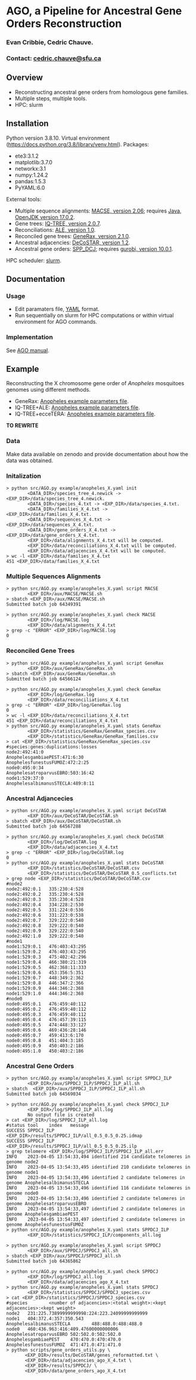 # AGO, a Pipeline for Ancestral Gene Orders Reconstruction

### Evan Cribbie, Cedric Chauve.
### Contact: cedric.chauve@sfu.ca

## Overview

- Reconstructing ancestral gene orders from homologous gene families.
- Multiple steps, multiple tools.
- HPC: slurm

## Installation

Python version 3.8.10. Virtual environment (https://docs.python.org/3.8/library/venv.html).
Packages:
- ete3:3.1.2
- matplotlib:3.7.0
- networkx:3.1
- numpy:1.24.2
- pandas:1.5.3
- PyYAML:6.0


External tools:
- Multiple sequence alignments: <a href="https://bioweb.supagro.inra.fr/macse/">MACSE, version 2.06</a>; requires <a href="https://openjdk.org/">Java, OpenJDK version 17.0.2</a>.
- Gene trees: <a href="http://www.iqtree.org/">IQ-TREE, version 2.0.7</a>.
- Reconciliations: <a href="https://github.com/ssolo/ALE">ALE, version 1.0</a>.
- Reconciled gene trees: <a href="https://github.com/BenoitMorel/GeneRax">GeneRax, version 2.1.0</a>.
- Ancestral adjacencies: <a href="https://github.com/WandrilleD/DeCoSTAR">DeCoSTAR, version 1.2</a>.
- Ancestral gene orders: <a href="https://github.com/danydoerr/spp_dcj">SPP_DCJ</a>; requires <a href="https://www.gurobi.com/">gurobi, version 10.0.1</a>.  


HPC scheduler: <a href="https://slurm.schedmd.com/documentation.html">slurm</a>.

## Documentation

### Usage

- Edit paramaters file, <a href="https://yaml.org/">YAML</a> format.
- Run sequentially on slurm for HPC computations or within virtual environment for AGO commands.

### Implementation

See [AGO manual](doc/manual.md).

## Example

Reconstructing the X chromosome gene order of *Anopheles* mosquitoes genomes using different methods.
- GeneRax: [Anopheles example parameters file](example/anopheles_X_GeneRax.yaml).
- IQ-TREE+ALE: [Anopheles example parameters file](example/anopheles_X_ALE.yaml).
- IQ-TREE+ecceTERA: [Anopheles example parameters file](example/anopheles_X_ecceTERA.yaml).

**TO REWRITE**


### Data

Make data available on zenodo and provide documentation about how the data was obtained.


### Initalization


```
> python src/AGO.py example/anopheles_X.yaml init
        <DATA_DIR>/species_tree_4.newick -> <EXP_DIR>/data/species_tree_4.newick.
        <DATA_DIR>/species_4.txt -> <EXP_DIR>/data/species_4.txt.
        <DATA_DIR>/families_X_4.txt -> <EXP_DIR>/data/families_X_4.txt.
        <DATA_DIR>/sequences_X_4.txt -> <EXP_DIR>/data/sequences_X_4.txt.
        <DATA_DIR>/gene_orders_X_4.txt -> <EXP_DIR>/data/gene_orders_X_4.txt.
        <EXP_DIR>/data/alignments_X_4.txt will be computed.
        <EXP_DIR>/data/reconciliations_X_4.txt will be computed.
        <EXP_DIR>/data/adjacencies_X_4.txt will be computed.
> wc -l <EXP_DIR>/data/families_X_4.txt
451 <EXP_DIR>/data/families_X_4.txt
```

### Multiple Sequences Alignments

```
> python src/AGO.py example/anopheles_X.yaml script MACSE
        <EXP_DIR>/aux/MACSE/MACSE.sh
> sbatch <EXP_DIR>/aux/MACSE/MACSE.sh
Submitted batch job 64349391
```

```
> python src/AGO.py example/anopheles_X.yaml check MACSE
        <EXP_DIR>/log/MACSE.log
        <EXP_DIR>/data/alignments_X_4.txt
> grep -c "ERROR" <EXP_DIR>/log/MACSE.log
0
```

### Reconciled Gene Trees

```
> python src/AGO.py example/anopheles_X.yaml script GeneRax
        <EXP_DIR>/aux/GeneRax/GeneRax.sh
> sbatch <EXP_DIR>/aux/GeneRax/GeneRax.sh
Submitted batch job 64566124
```

```
> python src/AGO.py example/anopheles_X.yaml check GeneRax
        <EXP_DIR>/log/GeneRax.log
        <EXP_DIR>/data/reconciliations_X_4.txt
> grep -c "ERROR" <EXP_DIR>/log/GeneRax.log
0
> wc -l <EXP_DIR>/data/reconciliations_X_4.txt
451 <EXP_DIR>/data/reconciliations_X_4.txt
> python src/AGO.py example/anopheles_X.yaml stats GeneRax
        <EXP_DIR>/statistics/GeneRax/GeneRax_species.csv
        <EXP_DIR>/statistics/GeneRax/GeneRax_families.csv
> cat <EXP_DIR>/statistics/GeneRax/GeneRax_species.csv
#species:genes:duplications:losses
node2:492:41:0
AnophelesgambiaePEST:471:6:30
AnophelesfunestusFUMOZ:472:2:25
node0:495:0:34
AnophelesatroparvusEBRO:503:16:42
node1:529:37:0
AnophelesalbimanusSTECLA:489:8:11
```

### Ancestral Adjancecies

```
> python src/AGO.py example/anopheles_X.yaml script DeCoSTAR
        <EXP_DIR>/aux/DeCoSTAR/DeCoSTAR.sh
> sbatch <EXP_DIR>/aux/DeCoSTAR/DeCoSTAR.sh
Submitted batch job 64567288
```

```
> python src/AGO.py example/anopheles_X.yaml check DeCoSTAR
        <EXP_DIR>/log/DeCoSTAR.log
        <EXP_DIR>/data/adjacencies_X_4.txt
> grep -c "ERROR" <EXP_DIR>/log/DeCoSTAR.log
0
> python src/AGO.py example/anopheles_X.yaml stats DeCoSTAR
        <EXP_DIR>/statistics/DeCoSTAR/DeCoSTAR.csv
        <EXP_DIR>/statistics/DeCoSTAR/DeCoSTAR_0.5_conflicts.txt
> grep node <EXP_DIR>/statistics/DeCoSTAR/DeCoSTAR.csv
#node2
node2:492:0.1   335:230:4:528
node2:492:0.2   335:230:4:528
node2:492:0.3   335:230:4:528
node2:492:0.4   334:228:2:530
node2:492:0.5   331:224:0:536
node2:492:0.6   331:223:0:538
node2:492:0.7   329:222:0:540
node2:492:0.8   329:222:0:540
node2:492:0.9   329:222:0:540
node2:492:1.0   329:222:0:540
#node1
node1:529:0.1   476:403:43:295
node1:529:0.2   476:403:43:295
node1:529:0.3   475:402:42:296
node1:529:0.4   466:380:21:319
node1:529:0.5   462:368:11:333
node1:529:0.6   453:356:5:351
node1:529:0.7   448:349:2:362
node1:529:0.8   446:347:2:366
node1:529:0.9   444:346:2:368
node1:529:1.0   444:346:2:368
#node0
node0:495:0.1   476:459:40:112
node0:495:0.2   476:459:40:112
node0:495:0.3   476:459:40:112
node0:495:0.4   476:457:39:115
node0:495:0.5   474:448:33:127
node0:495:0.6   469:436:28:146
node0:495:0.7   459:413:6:170
node0:495:0.8   451:404:3:185
node0:495:0.9   450:403:2:186
node0:495:1.0   450:403:2:186
```

### Ancestral Gene Orders

```
> python src/AGO.py example/anopheles_X.yaml script SPPDCJ_ILP
        <EXP_DIR>/aux/SPPDCJ_ILP/SPPDCJ_ILP_all.sh
> sbatch  <EXP_DIR>/aux/SPPDCJ_ILP/SPPDCJ_ILP_all.sh
Submitted batch job 64569034
```

```
> python src/AGO.py example/anopheles_X.yaml check SPPDCJ_ILP
        <EXP_DIR>/log/SPPDCJ_ILP_all.log
        No output file is created
> cat <EXP_DIR>/log/SPPDCJ_ILP_all.log
#status tool    index   message
SUCCESS SPPDCJ_ILP              <EXP_DIR>/results/SPPDCJ_ILP/all_0.5_0.5_0.25.idmap
SUCCESS SPPDCJ_ILP              <EXP_DIR>/results/SPPDCJ_ILP/all_0.5_0.5_0.25.ilp
> grep telomere <EXP_DIR>/log/SPPDCJ_ILP/SPPDCJ_ILP_all.err
INFO    2023-04-05 13:54:33,494 identified 214 candidate telomeres in genome node2
INFO    2023-04-05 13:54:33,495 identified 210 candidate telomeres in genome node1
INFO    2023-04-05 13:54:33,496 identified 2 candidate telomeres in genome AnophelesalbimanusSTECLA
INFO    2023-04-05 13:54:33,496 identified 116 candidate telomeres in genome node0
INFO    2023-04-05 13:54:33,496 identified 2 candidate telomeres in genome AnophelesatroparvusEBRO
INFO    2023-04-05 13:54:33,497 identified 2 candidate telomeres in genome AnophelesgambiaePEST
INFO    2023-04-05 13:54:33,497 identified 2 candidate telomeres in genome AnophelesfunestusFUMOZ
> python src/AGO.py example/anopheles_X.yaml stats SPPDCJ_ILP
        <EXP_DIR>/statistics/SPPDCJ_ILP/components_all.log
```

```
> python src/AGO.py example/anopheles_X.yaml script SPPDCJ
        <EXP_DIR>/aux/SPPDCJ/SPPDCJ_all.sh
> sbatch <EXP_DIR>/aux/SPPDCJ/SPPDCJ_all.sh
Submitted batch job 64365862
```

```
> python src/AGO.py example/anopheles_X.yaml check SPPDCJ
        <EXP_DIR>/log/SPPDCJ_all.log
        <EXP_DIR>/data/adjacencies_ago_X_4.txt
> python src/AGO.py example/anopheles_X.yaml stats SPPDCJ
        <EXP_DIR>/statistics/SPPDCJ/SPPDCJ_species.csv
> cat <EXP_DIR>/statistics/SPPDCJ/SPPDCJ_species.csv
#species        <number of adjacencies>:<total weight>:<kept adjacencies>:<kept weight>
node2   231:225.73899999999998:224:223.24099999999999
node1   404:372.4:357:350.543
AnophelesalbimanusSTECLA        488:488.0:488:488.0
node0   460:436.963:416:409.47600000000006
AnophelesatroparvusEBRO 502:502.0:502:502.0
AnophelesgambiaePEST    470:470.0:470:470.0
AnophelesfunestusFUMOZ  471:471.0:471:471.0
> python scripts/gene_orders_utils.py \
       <EXP_DIR>/results/DeCoSTAR/genes_reformatted.txt \
       <EXP_DIR>/data/adjacencies_ago_X_4.txt \
       <EXP_DIR>/results/SPPDCJ/ \
       <EXP_DIR>/data/gene_orders_ago_X_4.txt
```